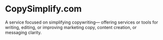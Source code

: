 # CopySimplify.com
A service focused on simplifying copywriting— offering services or tools for writing, editing, or improving marketing copy, content creation, or messaging clarity.

